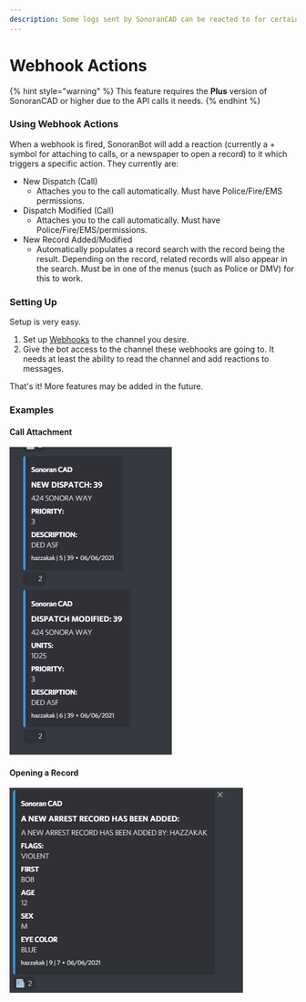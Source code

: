 ```yaml
---
description: Some logs sent by SonoranCAD can be reacted to for certain actions.
---
```


# Webhook Actions

{% hint style="warning" %}
This feature requires the **Plus** version of SonoranCAD or higher due to the API calls it needs.
{% endhint %}

### Using Webhook Actions

When a webhook is fired, SonoranBot will add a reaction \(currently a + symbol for attaching to calls, or a newspaper to open a record\) to it which triggers a specific action. They currently are:

* New Dispatch \(Call\)
  * Attaches you to the call automatically. Must have Police/Fire/EMS permissions.
* Dispatch Modified \(Call\)
  * Attaches you to the call automatically. Must have Police/Fire/EMS/permissions.
* New Record Added/Modified
  * Automatically populates a record search with the record being the result. Depending on the record, related records will also appear in the search. Must be in one of the menus \(such as Police or DMV\) for this to work.

### Setting Up

Setup is very easy. 

1. Set up [Webhooks](../../discord-webhooks.md) to the channel you desire.
2. Give the bot access to the channel these webhooks are going to. It needs at least the ability to read the channel and add reactions to messages.

That's it! More features may be added in the future.

### Examples

#### Call Attachment

![](../../../.gitbook/assets/dispatch.png)

#### Opening a Record

![](../../../.gitbook/assets/record.png)

